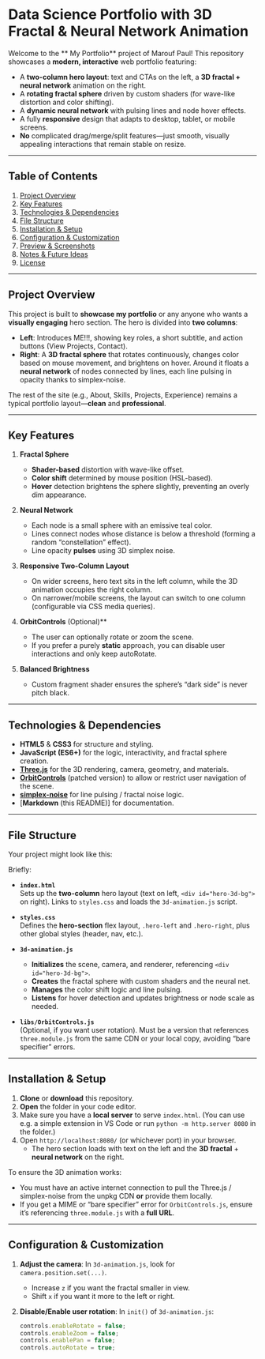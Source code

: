 # Data Science Portfolio with 3D Fractal & Neural Network Animation

Welcome to the ** My Portfolio** project of Marouf Paul! This repository showcases a **modern, interactive** web portfolio featuring:

- A **two-column hero layout**: text and CTAs on the left, a **3D fractal + neural network** animation on the right.  
- A **rotating fractal sphere** driven by custom shaders (for wave-like distortion and color shifting).  
- A **dynamic neural network** with pulsing lines and node hover effects.  
- A fully **responsive** design that adapts to desktop, tablet, or mobile screens.  
- **No** complicated drag/merge/split features—just smooth, visually appealing interactions that remain stable on resize.

---

## Table of Contents

1. [Project Overview](#project-overview)  
2. [Key Features](#key-features)  
3. [Technologies & Dependencies](#technologies--dependencies)  
4. [File Structure](#file-structure)  
5. [Installation & Setup](#installation--setup)  
6. [Configuration & Customization](#configuration--customization)  
7. [Preview & Screenshots](#preview--screenshots)  
8. [Notes & Future Ideas](#notes--future-ideas)
9. [License](#license)

---

## Project Overview

This project is built to **showcase my portfolio** or any anyone who wants a **visually engaging** hero section. The hero is divided into **two columns**:

- **Left**: Introduces ME!!!, showing key roles, a short subtitle, and action buttons (View Projects, Contact).  
- **Right**: A **3D fractal sphere** that rotates continuously, changes color based on mouse movement, and brightens on hover. Around it floats a **neural network** of nodes connected by lines, each line pulsing in opacity thanks to simplex-noise.

The rest of the site (e.g., About, Skills, Projects, Experience) remains a typical portfolio layout—**clean** and **professional**.

---

## Key Features

1. **Fractal Sphere**  
   - **Shader-based** distortion with wave-like offset.  
   - **Color shift** determined by mouse position (HSL-based).  
   - **Hover** detection brightens the sphere slightly, preventing an overly dim appearance.

2. **Neural Network**  
   - Each node is a small sphere with an emissive teal color.  
   - Lines connect nodes whose distance is below a threshold (forming a random “constellation” effect).  
   - Line opacity **pulses** using 3D simplex noise.

3. **Responsive Two-Column Layout**  
   - On wider screens, hero text sits in the left column, while the 3D animation occupies the right column.  
   - On narrower/mobile screens, the layout can switch to one column (configurable via CSS media queries).

4. **OrbitControls** (Optional)**  
   - The user can optionally rotate or zoom the scene.  
   - If you prefer a purely **static** approach, you can disable user interactions and only keep autoRotate.

5. **Balanced Brightness**  
   - Custom fragment shader ensures the sphere’s “dark side” is never pitch black.

---

## Technologies & Dependencies

- **HTML5** & **CSS3** for structure and styling.  
- **JavaScript (ES6+)** for the logic, interactivity, and fractal sphere creation.  
- [**Three.js**](https://threejs.org/) for the 3D rendering, camera, geometry, and materials.  
- [**OrbitControls**](https://threejs.org/docs/#examples/en/controls/OrbitControls) (patched version) to allow or restrict user navigation of the scene.  
- [**simplex-noise**](https://www.npmjs.com/package/simplex-noise) for line pulsing / fractal noise logic.  
- [**Markdown** (this README)] for documentation.

---

## File Structure

Your project might look like this:


Briefly:

- **`index.html`**  
  Sets up the **two-column** hero layout (text on left, `<div id="hero-3d-bg">` on right). Links to `styles.css` and loads the `3d-animation.js` script.

- **`styles.css`**  
  Defines the **hero-section** flex layout, `.hero-left` and `.hero-right`, plus other global styles (header, nav, etc.).

- **`3d-animation.js`**  
  - **Initializes** the scene, camera, and renderer, referencing `<div id="hero-3d-bg">`.  
  - **Creates** the fractal sphere with custom shaders and the neural net.  
  - **Manages** the color shift logic and line pulsing.  
  - **Listens** for hover detection and updates brightness or node scale as needed.

- **`libs/OrbitControls.js`**  
  (Optional, if you want user rotation). Must be a version that references `three.module.js` from the same CDN or your local copy, avoiding “bare specifier” errors.

---

## Installation & Setup

1. **Clone** or **download** this repository.
2. **Open** the folder in your code editor.
3. Make sure you have a **local server** to serve `index.html`. (You can use e.g. a simple extension in VS Code or run `python -m http.server 8080` in the folder.)
4. Open `http://localhost:8080/` (or whichever port) in your browser.  
   - The hero section loads with text on the left and the **3D fractal** + **neural network** on the right.

To ensure the 3D animation works:

- You must have an active internet connection to pull the Three.js / simplex-noise from the unpkg CDN **or** provide them locally.  
- If you get a MIME or “bare specifier” error for `OrbitControls.js`, ensure it’s referencing `three.module.js` with a **full URL**.

---

## Configuration & Customization

1. **Adjust the camera**: In `3d-animation.js`, look for `camera.position.set(...)`. 
   - Increase `z` if you want the fractal smaller in view.
   - Shift `x` if you want it more to the left or right.

2. **Disable/Enable user rotation**: In `init()` of `3d-animation.js`:
   ```js
   controls.enableRotate = false;
   controls.enableZoom = false;
   controls.enablePan = false;
   controls.autoRotate = true; 




